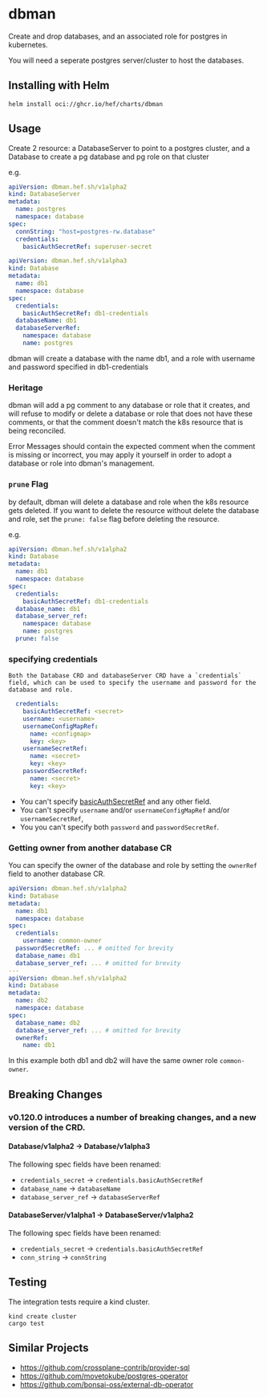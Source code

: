 # dbman

Create and drop databases, and an associated role for postgres in kubernetes.

You will need a seperate postgres server/cluster to host the databases.

## Installing with Helm
```
helm install oci://ghcr.io/hef/charts/dbman
```

## Usage

Create 2 resource: a DatabaseServer to point to a postgres cluster, and a Database to create a pg database and pg role on that cluster

e.g.

```yaml
apiVersion: dbman.hef.sh/v1alpha2
kind: DatabaseServer
metadata:
  name: postgres
  namespace: database
spec:
  connString: "host=postgres-rw.database"
  credentials:
    basicAuthSecretRef: superuser-secret
```

```yaml
apiVersion: dbman.hef.sh/v1alpha3
kind: Database
metadata:
  name: db1
  namespace: database
spec:
  credentials:
    basicAuthSecretRef: db1-credentials
  databaseName: db1
  databaseServerRef:
    namespace: database
    name: postgres
```

dbman will create a database with the name db1, and a role with username and password specified in db1-credentials


### Heritage

dbman will add a pg comment to any database or role that it creates, and will refuse to modify or delete a database or
role that does not have these comments, or that the comment doesn't match the k8s resource that is being reconciled.

Error Messages should contain the expected comment when the comment is missing or incorrect, you may apply it yourself 
in order to adopt a database or role into dbman's management.

### `prune` Flag

by default, dbman will delete a database and role when the k8s resource gets deleted.  If you want to delete the 
resource without delete the database and role, set the `prune: false` flag before deleting the resource.

e.g.

```yaml
apiVersion: dbman.hef.sh/v1alpha2
kind: Database
metadata:
  name: db1
  namespace: database
spec:
  credentials:
    basicAuthSecretRef: db1-credentials
  database_name: db1
  database_server_ref:
    namespace: database
    name: postgres
  prune: false
```

### specifying credentials
    Both the Database CRD and databaseServer CRD have a `credentials` field, which can be used to specify the username and password for the database and role.

```yaml
  credentials:
    basicAuthSecretRef: <secret>
    username: <username>
    usernameConfigMapRef:
      name: <configmap>
      key: <key>
    usernameSecretRef:
      name: <secret>
      key: <key>
    passwordSecretRef:
      name: <secret>
      key: <key>
```

* You can't specify [basicAuthSecretRef](https://kubernetes.io/docs/concepts/configuration/secret/#basic-authentication-secret) and any other field.
* You can't specify `username` and/or `usernameConfigMapRef` and/or `usernameSecretRef`,
* You you can't specify both `password` and `passwordSecretRef`.

### Getting owner from another database CR

You can specify the owner of the database and role by setting the `ownerRef` field to another database CR.

```yaml
apiVersion: dbman.hef.sh/v1alpha2
kind: Database
metadata:
  name: db1
  namespace: database
spec:
  credentials:
    username: common-owner
  passwordSecretRef: ... # omitted for brevity
  database_name: db1
  database_server_ref: ... # omitted for brevity
---
apiVersion: dbman.hef.sh/v1alpha2
kind: Database
metadata:
  name: db2
  namespace: database
spec:
  database_name: db2
  database_server_ref: ... # omitted for brevity
  ownerRef:
    name: db1
```

In this example both db1 and db2 will have the same owner role `common-owner`.

## Breaking Changes

### v0.120.0 introduces a number of breaking changes, and a new version of the CRD.

#### Database/v1alpha2 -> Database/v1alpha3

The following spec fields have been renamed:

 * `credentials_secret` -> `credentials.basicAuthSecretRef`
 * `database_name` -> `databaseName`
 * `database_server_ref` -> `databaseServerRef`

#### DatabaseServer/v1alpha1 -> DatabaseServer/v1alpha2

The following spec fields have been renamed:

 * `credentials_secret` -> `credentials.basicAuthSecretRef`
 * `conn_string` -> `connString`

## Testing
The integration tests require a kind cluster.

```
kind create cluster
cargo test
```

## Similar Projects

 * https://github.com/crossplane-contrib/provider-sql
 * https://github.com/movetokube/postgres-operator
 * https://github.com/bonsai-oss/external-db-operator
